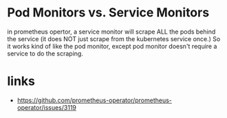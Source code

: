 # Pod Monitors vs. Service Monitors

in prometheus opertor, a service monitor will scrape ALL the pods behind the service (it does NOT just scrape from the kubernetes service once.)   So it works
kind of like the pod monitor, except pod monitor doesn't require a service to do the scraping.

# links
* https://github.com/prometheus-operator/prometheus-operator/issues/3119

